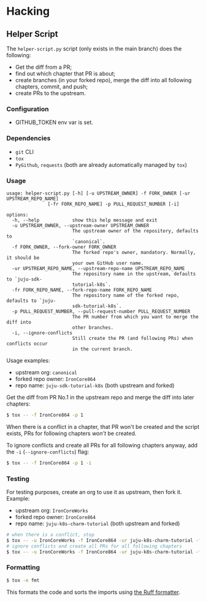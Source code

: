 # Hacking

## Helper Script

The `helper-script.py` script (only exists in the main branch) does the following:

- Get the diff from a PR;
- find out which chapter that PR is about;
- create branches (in your forked repo), merge the diff into all following chapters, commit, and push;
- create PRs to the upstream.

### Configuration

- GITHUB_TOKEN env var is set.

### Dependencies

- `git` CLI
- `tox`
- `PyGithub`, `requests` (both are already automatically managed by `tox`)

### Usage

```console
usage: helper-script.py [-h] [-u UPSTREAM_OWNER] -f FORK_OWNER [-ur UPSTREAM_REPO_NAME]
               [-fr FORK_REPO_NAME] -p PULL_REQUEST_NUMBER [-i]

options:
  -h, --help            show this help message and exit
  -u UPSTREAM_OWNER, --upstream-owner UPSTREAM_OWNER
                        The upstream owner of the repository, defaults to
                        `canonical`.
  -f FORK_OWNER, --fork-owner FORK_OWNER
                        The forked repo's owner, mandatory. Normally, it should be
                        your own GitHub user name.
  -ur UPSTREAM_REPO_NAME, --upstream-repo-name UPSTREAM_REPO_NAME
                        The repository name in the upstream, defaults to `juju-sdk-
                        tutorial-k8s`.
  -fr FORK_REPO_NAME, --fork-repo-name FORK_REPO_NAME
                        The repository name of the forked repo, defaults to `juju-
                        sdk-tutorial-k8s`.
  -p PULL_REQUEST_NUMBER, --pull-request-number PULL_REQUEST_NUMBER
                        The PR number from which you want to merge the diff into
                        other branches.
  -i, --ignore-conflicts
                        Still create the PR (and following PRs) when conflicts occur
                        in the current branch.
```

Usage examples:

- upstream org: `canonical`
- forked repo owner: `IronCore864`
- repo name: `juju-sdk-tutorial-k8s` (both upstream and forked)

Get the diff from PR No.1 in the upstream repo and merge the diff into later chapters:

```bash
$ tox -- -f IronCore864 -p 1
```

When there is a conflict in a chapter, that PR won't be created and the script exists, PRs for following chapters _won't_ be created.

To ignore conflicts and create all PRs for all following chapters anyway, add the `-i` (`--ignore-conflicts`) flag:

```bash
$ tox -- -f IronCore864 -p 1 -i
```

### Testing

For testing purposes, create an org to use it as upstream, then fork it. Example:

- upstream org: `IronCoreWorks`
- forked repo owner: `IronCore864`
- repo name: `juju-k8s-charm-tutorial` (both upstream and forked)

```bash
# when there is a conflict, stop
$ tox -- -u IronCoreWorks -f IronCore864 -ur juju-k8s-charm-tutorial -fr juju-k8s-charm-tutorial -p 1
# ignore conflicts and create all PRs for all following chapters
$ tox -- -u IronCoreWorks -f IronCore864 -ur juju-k8s-charm-tutorial -fr juju-k8s-charm-tutorial -p 1 -i
```

### Formatting

```bash
$ tox -e fmt
```

This formats the code and sorts the imports using [the Ruff formatter](https://docs.astral.sh/ruff/formatter/).
